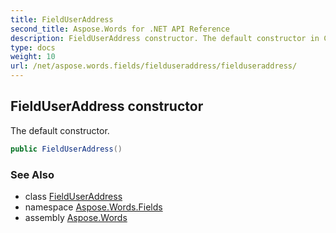 ```yaml
---
title: FieldUserAddress
second_title: Aspose.Words for .NET API Reference
description: FieldUserAddress constructor. The default constructor in C#.
type: docs
weight: 10
url: /net/aspose.words.fields/fielduseraddress/fielduseraddress/
---
```

## FieldUserAddress constructor

The default constructor.

```csharp
public FieldUserAddress()
```

### See Also

* class [FieldUserAddress](../)
* namespace [Aspose.Words.Fields](../../fielduseraddress/)
* assembly [Aspose.Words](../../../)
